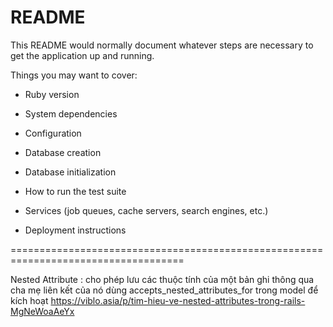 # README

This README would normally document whatever steps are necessary to get the
application up and running.

Things you may want to cover:

* Ruby version

* System dependencies

* Configuration

* Database creation

* Database initialization

* How to run the test suite

* Services (job queues, cache servers, search engines, etc.)

* Deployment instructions

====================================================================================

Nested Attribute : cho phép lưu các thuộc tính của một bản ghi thông qua cha mẹ liên kết của nó
dùng accepts_nested_attributes_for trong model để kích hoạt
https://viblo.asia/p/tim-hieu-ve-nested-attributes-trong-rails-MgNeWoaAeYx
